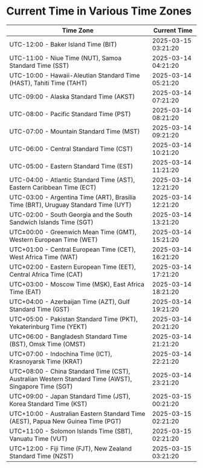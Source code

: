 # Current Time in Various Time Zones

| Time Zone | Current Time |
|-----------|--------------|
| UTC-12:00 - Baker Island Time (BIT) | 2025-03-15 03:21:20 |
| UTC-11:00 - Niue Time (NUT), Samoa Standard Time (SST) | 2025-03-14 04:21:20 |
| UTC-10:00 - Hawaii-Aleutian Standard Time (HAST), Tahiti Time (TAHT) | 2025-03-14 05:21:20 |
| UTC-09:00 - Alaska Standard Time (AKST) | 2025-03-14 07:21:20 |
| UTC-08:00 - Pacific Standard Time (PST) | 2025-03-14 08:21:20 |
| UTC-07:00 - Mountain Standard Time (MST) | 2025-03-14 09:21:20 |
| UTC-06:00 - Central Standard Time (CST) | 2025-03-14 10:21:20 |
| UTC-05:00 - Eastern Standard Time (EST) | 2025-03-14 11:21:20 |
| UTC-04:00 - Atlantic Standard Time (AST), Eastern Caribbean Time (ECT) | 2025-03-14 12:21:20 |
| UTC-03:00 - Argentina Time (ART), Brasília Time (BRT), Uruguay Standard Time (UYT) | 2025-03-14 12:21:20 |
| UTC-02:00 - South Georgia and the South Sandwich Islands Time (SGT) | 2025-03-14 13:21:20 |
| UTC±00:00 - Greenwich Mean Time (GMT), Western European Time (WET) | 2025-03-14 15:21:20 |
| UTC+01:00 - Central European Time (CET), West Africa Time (WAT) | 2025-03-14 16:21:20 |
| UTC+02:00 - Eastern European Time (EET), Central Africa Time (CAT) | 2025-03-14 17:21:20 |
| UTC+03:00 - Moscow Time (MSK), East Africa Time (EAT) | 2025-03-14 18:21:20 |
| UTC+04:00 - Azerbaijan Time (AZT), Gulf Standard Time (GST) | 2025-03-14 19:21:20 |
| UTC+05:00 - Pakistan Standard Time (PKT), Yekaterinburg Time (YEKT) | 2025-03-14 20:21:20 |
| UTC+06:00 - Bangladesh Standard Time (BST), Omsk Time (OMST) | 2025-03-14 21:21:20 |
| UTC+07:00 - Indochina Time (ICT), Krasnoyarsk Time (KRAT) | 2025-03-14 22:21:20 |
| UTC+08:00 - China Standard Time (CST), Australian Western Standard Time (AWST), Singapore Time (SGT) | 2025-03-14 23:21:20 |
| UTC+09:00 - Japan Standard Time (JST), Korea Standard Time (KST) | 2025-03-15 00:21:20 |
| UTC+10:00 - Australian Eastern Standard Time (AEST), Papua New Guinea Time (PGT) | 2025-03-15 02:21:20 |
| UTC+11:00 - Solomon Islands Time (SBT), Vanuatu Time (VUT) | 2025-03-15 02:21:20 |
| UTC+12:00 - Fiji Time (FJT), New Zealand Standard Time (NZST) | 2025-03-15 03:21:20 |
